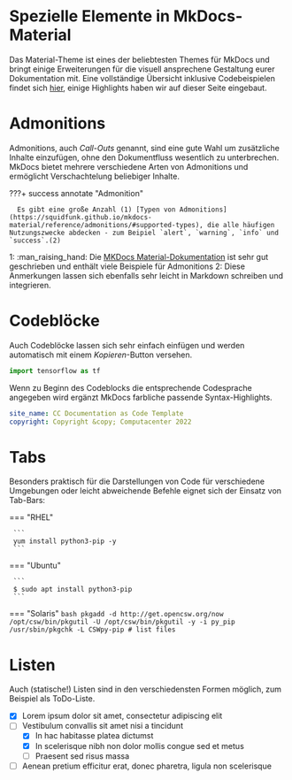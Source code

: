 # Spezielle Elemente in MkDocs-Material

Das Material-Theme ist eines der beliebtesten Themes für MkDocs und bringt einige Erweiterungen für die visuell ansprechene Gestaltung eurer Dokumentation mit. 
Eine vollständige Übersicht inklusive Codebeispielen findet sich [hier](https://squidfunk.github.io/mkdocs-material/reference/), einige Highlights haben wir auf dieser Seite eingebaut.

# Admonitions

Admonitions, auch _Call-Outs_ genannt, sind eine gute Wahl um zusätzliche Inhalte einzufügen, ohne den Dokumentfluss wesentlich zu unterbrechen. MkDocs bietet mehrere verschiedene Arten von Admonitions und ermöglicht Verschachtelung beliebiger Inhalte.

???+ success annotate "Admonition"

      Es gibt eine große Anzahl (1) [Typen von Admonitions](https://squidfunk.github.io/mkdocs-material/reference/admonitions/#supported-types), die alle häufigen Nutzungszwecke abdecken - zum Beipiel `alert`, `warning`, `info` und `success`.(2)

1:    :man_raising_hand: Die [MKDocs Material-Dokumentation](https://squidfunk.github.io/mkdocs-material/reference/admonitions/#supported-types) ist sehr gut geschrieben und enthält viele Beispiele für Admonitions
2:    Diese Anmerkungen lassen sich ebenfalls sehr leicht in Markdown schreiben und integrieren.

# Codeblöcke

Auch Codeblöcke lassen sich sehr einfach einfügen und werden automatisch mit einem _Kopieren_-Button versehen.

```py
import tensorflow as tf
```
Wenn zu Beginn des Codeblocks die entsprechende Codesprache angegeben wird ergänzt MkDocs farbliche passende Syntax-Highlights.

```yaml
site_name: CC Documentation as Code Template
copyright: Copyright &copy; Computacenter 2022
```

# Tabs

Besonders praktisch für die Darstellungen von Code für verschiedene Umgebungen oder leicht abweichende Befehle eignet sich der Einsatz von Tab-Bars:

=== "RHEL"

     ```
     yum install python3-pip -y
     ```

=== "Ubuntu"

     ```
     $ sudo apt install python3-pip
     ```

=== "Solaris"
     ```bash
     pkgadd -d http://get.opencsw.org/now
     /opt/csw/bin/pkgutil -U
     /opt/csw/bin/pkgutil -y -i py_pip 
     /usr/sbin/pkgchk -L CSWpy-pip # list files
     ```

# Listen

Auch (statische!) Listen sind in den verschiedensten Formen möglich, zum Beispiel als ToDo-Liste.

- [x] Lorem ipsum dolor sit amet, consectetur adipiscing elit
- [ ] Vestibulum convallis sit amet nisi a tincidunt
    * [x] In hac habitasse platea dictumst
    * [x] In scelerisque nibh non dolor mollis congue sed et metus
    * [ ] Praesent sed risus massa
- [ ] Aenean pretium efficitur erat, donec pharetra, ligula non scelerisque
